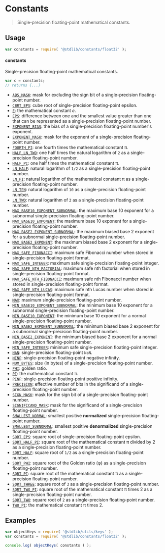 <!--

@license Apache-2.0

Copyright (c) 2021 The Stdlib Authors.

Licensed under the Apache License, Version 2.0 (the "License");
you may not use this file except in compliance with the License.
You may obtain a copy of the License at

   http://www.apache.org/licenses/LICENSE-2.0

Unless required by applicable law or agreed to in writing, software
distributed under the License is distributed on an "AS IS" BASIS,
WITHOUT WARRANTIES OR CONDITIONS OF ANY KIND, either express or implied.
See the License for the specific language governing permissions and
limitations under the License.

-->

# Constants

> Single-precision floating-point mathematical constants.

<section class="usage">

## Usage

```javascript
var constants = require( '@stdlib/constants/float32' );
```

#### constants

Single-precision floating-point mathematical constants.

```javascript
var c = constants;
// returns {...}
```

<!-- <toc pattern="*" > -->

<div class="namespace-toc">

-   <span class="signature">[`ABS_MASK`][@stdlib/constants/float32/abs-mask]</span><span class="delimiter">: </span><span class="description">mask for excluding the sign bit of a single-precision floating-point number.</span>
-   <span class="signature">[`CBRT_EPS`][@stdlib/constants/float32/cbrt-eps]</span><span class="delimiter">: </span><span class="description">cube root of single-precision floating-point epsilon.</span>
-   <span class="signature">[`E`][@stdlib/constants/float32/e]</span><span class="delimiter">: </span><span class="description">the mathematical constant _e_.</span>
-   <span class="signature">[`EPS`][@stdlib/constants/float32/eps]</span><span class="delimiter">: </span><span class="description">difference between one and the smallest value greater than one that can be represented as a single-precision floating-point number.</span>
-   <span class="signature">[`EXPONENT_BIAS`][@stdlib/constants/float32/exponent-bias]</span><span class="delimiter">: </span><span class="description">the bias of a single-precision floating-point number's exponent.</span>
-   <span class="signature">[`EXPONENT_MASK`][@stdlib/constants/float32/exponent-mask]</span><span class="delimiter">: </span><span class="description">mask for the exponent of a single-precision floating-point number.</span>
-   <span class="signature">[`FOURTH_PI`][@stdlib/constants/float32/fourth-pi]</span><span class="delimiter">: </span><span class="description">one fourth times the mathematical constant π.</span>
-   <span class="signature">[`HALF_LN_TWO`][@stdlib/constants/float32/half-ln-two]</span><span class="delimiter">: </span><span class="description">one half times the natural logarithm of `2` as a single-precision floating-point number.</span>
-   <span class="signature">[`HALF_PI`][@stdlib/constants/float32/half-pi]</span><span class="delimiter">: </span><span class="description">one half times the mathematical constant π.</span>
-   <span class="signature">[`LN_HALF`][@stdlib/constants/float32/ln-half]</span><span class="delimiter">: </span><span class="description">natural logarithm of `1/2` as a single-precision floating-point number.</span>
-   <span class="signature">[`LN_PI`][@stdlib/constants/float32/ln-pi]</span><span class="delimiter">: </span><span class="description">natural logarithm of the mathematical constant π as a single-precision floating-point number.</span>
-   <span class="signature">[`LN_TEN`][@stdlib/constants/float32/ln-ten]</span><span class="delimiter">: </span><span class="description">natural logarithm of `10` as a single-precision floating-point number.</span>
-   <span class="signature">[`LN_TWO`][@stdlib/constants/float32/ln-two]</span><span class="delimiter">: </span><span class="description">natural logarithm of `2` as a single-precision floating-point number.</span>
-   <span class="signature">[`MAX_BASE10_EXPONENT_SUBNORMAL`][@stdlib/constants/float32/max-base10-exponent-subnormal]</span><span class="delimiter">: </span><span class="description">the maximum base 10 exponent for a subnormal single-precision floating-point number.</span>
-   <span class="signature">[`MAX_BASE10_EXPONENT`][@stdlib/constants/float32/max-base10-exponent]</span><span class="delimiter">: </span><span class="description">the maximum base 10 exponent for a single-precision floating-point number.</span>
-   <span class="signature">[`MAX_BASE2_EXPONENT_SUBNORMAL`][@stdlib/constants/float32/max-base2-exponent-subnormal]</span><span class="delimiter">: </span><span class="description">the maximum biased base 2 exponent for a subnormal single-precision floating-point number.</span>
-   <span class="signature">[`MAX_BASE2_EXPONENT`][@stdlib/constants/float32/max-base2-exponent]</span><span class="delimiter">: </span><span class="description">the maximum biased base 2 exponent for a single-precision floating-point number.</span>
-   <span class="signature">[`MAX_SAFE_FIBONACCI`][@stdlib/constants/float32/max-safe-fibonacci]</span><span class="delimiter">: </span><span class="description">maximum safe Fibonacci number when stored in single-precision floating-point format.</span>
-   <span class="signature">[`MAX_SAFE_INTEGER`][@stdlib/constants/float32/max-safe-integer]</span><span class="delimiter">: </span><span class="description">maximum safe single-precision floating-point integer.</span>
-   <span class="signature">[`MAX_SAFE_NTH_FACTORIAL`][@stdlib/constants/float32/max-safe-nth-factorial]</span><span class="delimiter">: </span><span class="description">maximum safe nth factorial when stored in single-precision floating-point format.</span>
-   <span class="signature">[`MAX_SAFE_NTH_FIBONACCI`][@stdlib/constants/float32/max-safe-nth-fibonacci]</span><span class="delimiter">: </span><span class="description">maximum safe nth Fibonacci number when stored in single-precision floating-point format.</span>
-   <span class="signature">[`MAX_SAFE_NTH_LUCAS`][@stdlib/constants/float32/max-safe-nth-lucas]</span><span class="delimiter">: </span><span class="description">maximum safe nth Lucas number when stored in single-precision floating-point format.</span>
-   <span class="signature">[`MAX`][@stdlib/constants/float32/max]</span><span class="delimiter">: </span><span class="description">maximum single-precision floating-point number.</span>
-   <span class="signature">[`MIN_BASE10_EXPONENT_SUBNORMAL`][@stdlib/constants/float32/min-base10-exponent-subnormal]</span><span class="delimiter">: </span><span class="description">the minimum base 10 exponent for a subnormal single-precision floating-point number.</span>
-   <span class="signature">[`MIN_BASE10_EXPONENT`][@stdlib/constants/float32/min-base10-exponent]</span><span class="delimiter">: </span><span class="description">the minimum base 10 exponent for a normal single-precision floating-point number.</span>
-   <span class="signature">[`MIN_BASE2_EXPONENT_SUBNORMAL`][@stdlib/constants/float32/min-base2-exponent-subnormal]</span><span class="delimiter">: </span><span class="description">the minimum biased base 2 exponent for a subnormal single-precision floating-point number.</span>
-   <span class="signature">[`MIN_BASE2_EXPONENT`][@stdlib/constants/float32/min-base2-exponent]</span><span class="delimiter">: </span><span class="description">the minimum biased base 2 exponent for a normal single-precision floating-point number.</span>
-   <span class="signature">[`MIN_SAFE_INTEGER`][@stdlib/constants/float32/min-safe-integer]</span><span class="delimiter">: </span><span class="description">minimum safe single-precision floating-point integer.</span>
-   <span class="signature">[`NAN`][@stdlib/constants/float32/nan]</span><span class="delimiter">: </span><span class="description">single-precision floating-point `NaN`.</span>
-   <span class="signature">[`NINF`][@stdlib/constants/float32/ninf]</span><span class="delimiter">: </span><span class="description">single-precision floating-point negative infinity.</span>
-   <span class="signature">[`NUM_BYTES`][@stdlib/constants/float32/num-bytes]</span><span class="delimiter">: </span><span class="description">size (in bytes) of a single-precision floating-point number.</span>
-   <span class="signature">[`PHI`][@stdlib/constants/float32/phi]</span><span class="delimiter">: </span><span class="description">golden ratio.</span>
-   <span class="signature">[`PI`][@stdlib/constants/float32/pi]</span><span class="delimiter">: </span><span class="description">the mathematical constant π.</span>
-   <span class="signature">[`PINF`][@stdlib/constants/float32/pinf]</span><span class="delimiter">: </span><span class="description">single-precision floating-point positive infinity.</span>
-   <span class="signature">[`PRECISION`][@stdlib/constants/float32/precision]</span><span class="delimiter">: </span><span class="description">effective number of bits in the significand of a single-precision floating-point number.</span>
-   <span class="signature">[`SIGN_MASK`][@stdlib/constants/float32/sign-mask]</span><span class="delimiter">: </span><span class="description">mask for the sign bit of a single-precision floating-point number.</span>
-   <span class="signature">[`SIGNIFICAND_MASK`][@stdlib/constants/float32/significand-mask]</span><span class="delimiter">: </span><span class="description">mask for the significand of a single-precision floating-point number.</span>
-   <span class="signature">[`SMALLEST_NORMAL`][@stdlib/constants/float32/smallest-normal]</span><span class="delimiter">: </span><span class="description">smallest positive **normalized** single-precision floating-point number.</span>
-   <span class="signature">[`SMALLEST_SUBNORMAL`][@stdlib/constants/float32/smallest-subnormal]</span><span class="delimiter">: </span><span class="description">smallest positive **denormalized** single-precision floating-point number.</span>
-   <span class="signature">[`SQRT_EPS`][@stdlib/constants/float32/sqrt-eps]</span><span class="delimiter">: </span><span class="description">square root of single-precision floating-point epsilon.</span>
-   <span class="signature">[`SQRT_HALF_PI`][@stdlib/constants/float32/sqrt-half-pi]</span><span class="delimiter">: </span><span class="description">square root of the mathematical constant π divided by 2 as a single-precision floating-point number.</span>
-   <span class="signature">[`SQRT_HALF`][@stdlib/constants/float32/sqrt-half]</span><span class="delimiter">: </span><span class="description">square root of `1/2` as a single-precision floating-point number.</span>
-   <span class="signature">[`SQRT_PHI`][@stdlib/constants/float32/sqrt-phi]</span><span class="delimiter">: </span><span class="description">square root of the Golden ratio (φ) as a single-precision floating-point number.</span>
-   <span class="signature">[`SQRT_PI`][@stdlib/constants/float32/sqrt-pi]</span><span class="delimiter">: </span><span class="description">square root of the mathematical constant π as a single-precision floating-point number.</span>
-   <span class="signature">[`SQRT_THREE`][@stdlib/constants/float32/sqrt-three]</span><span class="delimiter">: </span><span class="description">square root of `3` as a single-precision floating-point number.</span>
-   <span class="signature">[`SQRT_TWO_PI`][@stdlib/constants/float32/sqrt-two-pi]</span><span class="delimiter">: </span><span class="description">square root of the mathematical constant π times 2 as a single-precision floating-point number.</span>
-   <span class="signature">[`SQRT_TWO`][@stdlib/constants/float32/sqrt-two]</span><span class="delimiter">: </span><span class="description">square root of `2` as a single-precision floating-point number.</span>
-   <span class="signature">[`TWO_PI`][@stdlib/constants/float32/two-pi]</span><span class="delimiter">: </span><span class="description">the mathematical constant π times 2.</span>

</div>

<!-- </toc> -->

</section>

<!-- /.usage -->

<section class="examples">

## Examples

<!-- TODO: better examples -->

<!-- eslint no-undef: "error" -->

```javascript
var objectKeys = require( '@stdlib/utils/keys' );
var constants = require( '@stdlib/constants/float32' );

console.log( objectKeys( constants ) );
```

</section>

<!-- /.examples -->

<!-- Section for related `stdlib` packages. Do not manually edit this section, as it is automatically populated. -->

<section class="related">

</section>

<!-- /.related -->

<!-- Section for all links. Make sure to keep an empty line after the `section` element and another before the `/section` close. -->

<section class="links">

<!-- <toc-links> -->

[@stdlib/constants/float32/abs-mask]: https://github.com/stdlib-js/constants/tree/main/float32/abs-mask

[@stdlib/constants/float32/cbrt-eps]: https://github.com/stdlib-js/constants/tree/main/float32/cbrt-eps

[@stdlib/constants/float32/e]: https://github.com/stdlib-js/constants/tree/main/float32/e

[@stdlib/constants/float32/eps]: https://github.com/stdlib-js/constants/tree/main/float32/eps

[@stdlib/constants/float32/exponent-bias]: https://github.com/stdlib-js/constants/tree/main/float32/exponent-bias

[@stdlib/constants/float32/exponent-mask]: https://github.com/stdlib-js/constants/tree/main/float32/exponent-mask

[@stdlib/constants/float32/fourth-pi]: https://github.com/stdlib-js/constants/tree/main/float32/fourth-pi

[@stdlib/constants/float32/half-ln-two]: https://github.com/stdlib-js/constants/tree/main/float32/half-ln-two

[@stdlib/constants/float32/half-pi]: https://github.com/stdlib-js/constants/tree/main/float32/half-pi

[@stdlib/constants/float32/ln-half]: https://github.com/stdlib-js/constants/tree/main/float32/ln-half

[@stdlib/constants/float32/ln-pi]: https://github.com/stdlib-js/constants/tree/main/float32/ln-pi

[@stdlib/constants/float32/ln-ten]: https://github.com/stdlib-js/constants/tree/main/float32/ln-ten

[@stdlib/constants/float32/ln-two]: https://github.com/stdlib-js/constants/tree/main/float32/ln-two

[@stdlib/constants/float32/max-base10-exponent-subnormal]: https://github.com/stdlib-js/constants/tree/main/float32/max-base10-exponent-subnormal

[@stdlib/constants/float32/max-base10-exponent]: https://github.com/stdlib-js/constants/tree/main/float32/max-base10-exponent

[@stdlib/constants/float32/max-base2-exponent-subnormal]: https://github.com/stdlib-js/constants/tree/main/float32/max-base2-exponent-subnormal

[@stdlib/constants/float32/max-base2-exponent]: https://github.com/stdlib-js/constants/tree/main/float32/max-base2-exponent

[@stdlib/constants/float32/max-safe-fibonacci]: https://github.com/stdlib-js/constants/tree/main/float32/max-safe-fibonacci

[@stdlib/constants/float32/max-safe-integer]: https://github.com/stdlib-js/constants/tree/main/float32/max-safe-integer

[@stdlib/constants/float32/max-safe-nth-factorial]: https://github.com/stdlib-js/constants/tree/main/float32/max-safe-nth-factorial

[@stdlib/constants/float32/max-safe-nth-fibonacci]: https://github.com/stdlib-js/constants/tree/main/float32/max-safe-nth-fibonacci

[@stdlib/constants/float32/max-safe-nth-lucas]: https://github.com/stdlib-js/constants/tree/main/float32/max-safe-nth-lucas

[@stdlib/constants/float32/max]: https://github.com/stdlib-js/constants/tree/main/float32/max

[@stdlib/constants/float32/min-base10-exponent-subnormal]: https://github.com/stdlib-js/constants/tree/main/float32/min-base10-exponent-subnormal

[@stdlib/constants/float32/min-base10-exponent]: https://github.com/stdlib-js/constants/tree/main/float32/min-base10-exponent

[@stdlib/constants/float32/min-base2-exponent-subnormal]: https://github.com/stdlib-js/constants/tree/main/float32/min-base2-exponent-subnormal

[@stdlib/constants/float32/min-base2-exponent]: https://github.com/stdlib-js/constants/tree/main/float32/min-base2-exponent

[@stdlib/constants/float32/min-safe-integer]: https://github.com/stdlib-js/constants/tree/main/float32/min-safe-integer

[@stdlib/constants/float32/nan]: https://github.com/stdlib-js/constants/tree/main/float32/nan

[@stdlib/constants/float32/ninf]: https://github.com/stdlib-js/constants/tree/main/float32/ninf

[@stdlib/constants/float32/num-bytes]: https://github.com/stdlib-js/constants/tree/main/float32/num-bytes

[@stdlib/constants/float32/phi]: https://github.com/stdlib-js/constants/tree/main/float32/phi

[@stdlib/constants/float32/pi]: https://github.com/stdlib-js/constants/tree/main/float32/pi

[@stdlib/constants/float32/pinf]: https://github.com/stdlib-js/constants/tree/main/float32/pinf

[@stdlib/constants/float32/precision]: https://github.com/stdlib-js/constants/tree/main/float32/precision

[@stdlib/constants/float32/sign-mask]: https://github.com/stdlib-js/constants/tree/main/float32/sign-mask

[@stdlib/constants/float32/significand-mask]: https://github.com/stdlib-js/constants/tree/main/float32/significand-mask

[@stdlib/constants/float32/smallest-normal]: https://github.com/stdlib-js/constants/tree/main/float32/smallest-normal

[@stdlib/constants/float32/smallest-subnormal]: https://github.com/stdlib-js/constants/tree/main/float32/smallest-subnormal

[@stdlib/constants/float32/sqrt-eps]: https://github.com/stdlib-js/constants/tree/main/float32/sqrt-eps

[@stdlib/constants/float32/sqrt-half-pi]: https://github.com/stdlib-js/constants/tree/main/float32/sqrt-half-pi

[@stdlib/constants/float32/sqrt-half]: https://github.com/stdlib-js/constants/tree/main/float32/sqrt-half

[@stdlib/constants/float32/sqrt-phi]: https://github.com/stdlib-js/constants/tree/main/float32/sqrt-phi

[@stdlib/constants/float32/sqrt-pi]: https://github.com/stdlib-js/constants/tree/main/float32/sqrt-pi

[@stdlib/constants/float32/sqrt-three]: https://github.com/stdlib-js/constants/tree/main/float32/sqrt-three

[@stdlib/constants/float32/sqrt-two-pi]: https://github.com/stdlib-js/constants/tree/main/float32/sqrt-two-pi

[@stdlib/constants/float32/sqrt-two]: https://github.com/stdlib-js/constants/tree/main/float32/sqrt-two

[@stdlib/constants/float32/two-pi]: https://github.com/stdlib-js/constants/tree/main/float32/two-pi

<!-- </toc-links> -->

</section>

<!-- /.links -->
